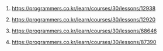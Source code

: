 1. https://programmers.co.kr/learn/courses/30/lessons/12938

2. https://programmers.co.kr/learn/courses/30/lessons/12920 

3. https://programmers.co.kr/learn/courses/30/lessons/68646

4. https://programmers.co.kr/learn/courses/30/lessons/87390 


